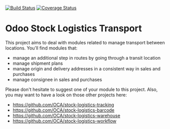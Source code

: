 [![Build Status](https://travis-ci.org/OCA/stock-logistics-transport.svg?branch=9.0)](https://travis-ci.org/OCA/stock-logistics-transport)
[![Coverage Status](https://img.shields.io/coveralls/OCA/stock-logistics-transport.svg)](https://coveralls.io/r/OCA/stock-logistics-transport?branch=9.0)

Odoo Stock Logistics Transport
==============================

This project aims to deal with modules related to manage transport between locations. You'll find modules that:

 - manage an additional step in routes by going through a transit location
 - manage shipment plans
 - manage origin and delivery addresses in a consistent way in sales and purchases
 - manage consignee in sales and purchases

Please don't hesitate to suggest one of your module to this project. Also, you may want to have a look on those other projects here:

 - https://github.com/OCA/stock-logistics-tracking
 - https://github.com/OCA/stock-logistics-barcode
 - https://github.com/OCA/stock-logistics-warehouse
 - https://github.com/OCA/stock-logistics-workflow

[//]: # (addons)
[//]: # (end addons)
